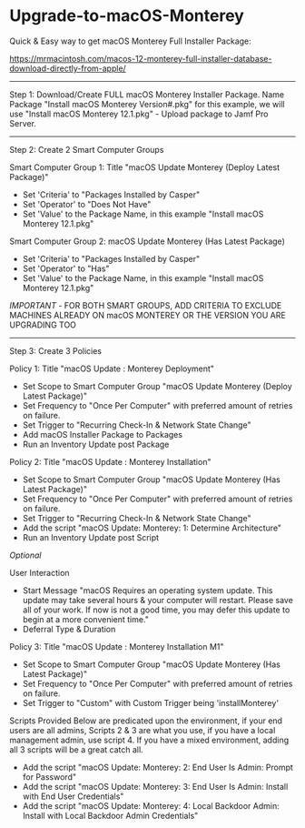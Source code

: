 # Upgrade-to-macOS-Monterey

Quick & Easy way to get macOS Monterey Full Installer Package:

https://mrmacintosh.com/macos-12-monterey-full-installer-database-download-directly-from-apple/

_______________________________________________________________________

Step 1: Download/Create FULL macOS Monterey Installer Package. Name Package "Install macOS Monterey Version#.pkg" for this example, we will use "Install macOS Monterey 12.1.pkg" - Upload package to Jamf Pro Server.
_______________________________________________________________________

Step 2: Create 2 Smart Computer Groups

Smart Computer Group 1: Title "macOS Update Monterey (Deploy Latest Package)"
- Set 'Criteria' to "Packages Installed by Casper"
- Set 'Operator' to "Does Not Have"
- Set 'Value' to the Package Name, in this example "Install macOS Monterey 12.1.pkg"

Smart Computer Group 2: macOS Update Monterey (Has Latest Package)
- Set 'Criteria' to "Packages Installed by Casper"
- Set 'Operator' to "Has"
- Set 'Value' to the Package Name, in this example "Install macOS Monterey 12.1.pkg"

*IMPORTANT* - FOR BOTH SMART GROUPS, ADD CRITERIA TO EXCLUDE MACHINES ALREADY ON macOS MONTEREY OR THE VERSION YOU ARE UPGRADING TOO
_______________________________________________________________________

Step 3: Create 3 Policies

Policy 1: Title "macOS Update : Monterey Deployment"
- Set Scope to Smart Computer Group "macOS Update Monterey (Deploy Latest Package)"
- Set Frequency to "Once Per Computer" with preferred amount of retries on failure.
- Set Trigger to "Recurring Check-In & Network State Change"
- Add macOS Installer Package to Packages
- Run an Inventory Update post Package

Policy 2: Title "macOS Update : Monterey Installation"
- Set Scope to Smart Computer Group "macOS Update Monterey (Has Latest Package)"
- Set Frequency to "Once Per Computer" with preferred amount of retries on failure.
- Set Trigger to "Recurring Check-In & Network State Change"
- Add the script "macOS Update: Monterey: 1: Determine Architecture"
- Run an Inventory Update post Script

*Optional*

User Interaction
- Start Message "macOS Requires an operating system update. This update may take several hours & your computer will restart. Please save all of your work. If now is not a good time, you may defer this update to begin at a more convenient time."
- Deferral Type & Duration

Policy 3: Title "macOS Update : Monterey Installation M1"
- Set Scope to Smart Computer Group "macOS Update Monterey (Has Latest Package)"
- Set Frequency to "Once Per Computer" with preferred amount of retries on failure.
- Set Trigger to "Custom" with Custom Trigger being 'installMonterey'

Scripts Provided Below are predicated upon the environment, if your end users are all admins, Scripts 2 & 3 are what you use, if you have a local management admin, use script 4. If you have a mixed environment, adding all 3 scripts will be a great catch all.

- Add the script "macOS Update: Monterey: 2: End User Is Admin: Prompt for Password"
- Add the script "macOS Update: Monterey: 3: End User Is Admin: Install with End User Credentials"
- Add the script "macOS Update: Monterey: 4: Local Backdoor Admin: Install with Local Backdoor Admin Credentials"
